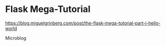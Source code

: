 # Flask Mega-Tutorial

https://blog.miguelgrinberg.com/post/the-flask-mega-tutorial-part-i-hello-world

Microblog
